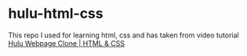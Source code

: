 # hulu-html-css
This repo I used for learning html, css and has taken from video tutorial <a href="https://www.youtube.com/watch?v=9OVLaEjY-Rc&amp;list=RDCMUC29ju8bIPH5as8OGnQzwJyA&amp;start_radio=1">Hulu Webpage Clone | HTML &amp; CSS</a>
